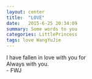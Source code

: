 ```yaml
---
layout: center
title:  "LOVE"
date:   2015-6-25 20:34:09
summary: Some words to you
categories: LittlePrincess
tags: love WangYuJie
---
```

<body>
	<div id="mainDiv">
		<div id="content">
			<div id="loveHeart">
				<canvas id="garden"></canvas>
				<div id="words">
					<div id="messages">
					 I have fallen in love with you for
						<div id="elapseClock"></div>
					</div>
					<div id="loveu">
						Always with you.<br/>
						<div class="signature">- FWJ</div>
					</div>
				</div>
			</div>
		</div>
	</div>
	<script type="text/javascript">
		var offsetX = $("#loveHeart").width() / 2;
		var offsetY = $("#loveHeart").height() / 2 - 55;
		var together = new Date();
		together.setFullYear(2015, 3, 30);
		together.setHours(20);
		together.setMinutes(0);
		together.setSeconds(0);
		together.setMilliseconds(0);
		
		if (!document.createElement('canvas').getContext) {
			var msg = document.createElement("div");
			msg.id = "errorMsg";
			msg.innerHTML = "Your browser doesn't support HTML5!<br/>Recommend use Chrome 14+/IE 9+/Firefox 7+/Safari 4+"; 
			document.body.appendChild(msg);
			$("#code").css("display", "none")
			$("#copyright").css("position", "absolute");
			$("#copyright").css("bottom", "10px");
		    document.execCommand("stop");
		} else {
			setTimeout(function () {
				adjustWordsPosition();
				startHeartAnimation();
			}, 5000);

			timeElapse(together);
			setInterval(function () {
				timeElapse(together);
			}, 500);

			adjustCodePosition();
			$("#code").typewriter();
		}
	</script>
</body>

